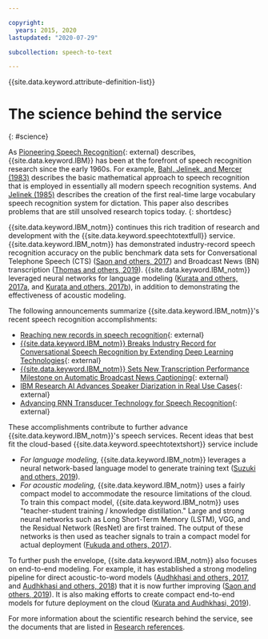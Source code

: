 ```yaml
---

copyright:
  years: 2015, 2020
lastupdated: "2020-07-29"

subcollection: speech-to-text

---
```


{{site.data.keyword.attribute-definition-list}}

# The science behind the service
{: #science}

As [Pioneering Speech Recognition](https://www.ibm.com/ibm/history/ibm100/us/en/icons/speechreco/){: external} describes, {{site.data.keyword.IBM}} has been at the forefront of speech recognition research since the early 1960s. For example, [Bahl, Jelinek, and Mercer (1983)](/docs/speech-to-text?topic=speech-to-text-references#bahl1983) describes the basic mathematical approach to speech recognition that is employed in essentially all modern speech recognition systems. And [Jelinek (1985)](/docs/speech-to-text?topic=speech-to-text-references#jelinek1985) describes the creation of the first real-time large vocabulary speech recognition system for dictation. This paper also describes problems that are still unsolved research topics today.
{: shortdesc}

{{site.data.keyword.IBM_notm}} continues this rich tradition of research and development with the {{site.data.keyword.speechtotextfull}} service. {{site.data.keyword.IBM_notm}} has demonstrated industry-record speech recognition accuracy on the public benchmark data sets for Conversational Telephone Speech (CTS) ([Saon and others, 2017](/docs/speech-to-text?topic=speech-to-text-references#saon2017)) and Broadcast News (BN) transcription ([Thomas and others, 2019](/docs/speech-to-text?topic=speech-to-text-references#thomas2019)). {{site.data.keyword.IBM_notm}} leveraged neural networks for language modeling ([Kurata and others, 2017a](/docs/speech-to-text?topic=speech-to-text-references#kurata2017a), and [Kurata and others, 2017b](/docs/speech-to-text?topic=speech-to-text-references#kurata2017a)), in addition to demonstrating the effectiveness of acoustic modeling.

The following announcements summarize {{site.data.keyword.IBM_notm}}'s recent speech recognition accomplishments:

-   [Reaching new records in speech recognition](https://www.ibm.com/blogs/watson/2017/03/reaching-new-records-in-speech-recognition/){: external}
-   [{{site.data.keyword.IBM_notm}} Breaks Industry Record for Conversational Speech Recognition by Extending Deep Learning Technologies](https://www-03.ibm.com/press/us/en/pressrelease/51790.wss){: external}
-   [{{site.data.keyword.IBM_notm}} Sets New Transcription Performance Milestone on Automatic Broadcast News Captioning](https://www.ibm.com/blogs/research/2019/05/automatic-broadcast-news-captioning/){: external}
-   [IBM Research AI Advances Speaker Diarization in Real Use Cases](https://www.ibm.com/blogs/research/2020/07/speaker-diarization-in-real-use-cases/){: external}
-   [Advancing RNN Transducer Technology for Speech Recognition](https://arxiv.org/abs/2103.09935){: external}

These accomplishments contribute to further advance {{site.data.keyword.IBM_notm}}'s speech services. Recent ideas that best fit the cloud-based {{site.data.keyword.speechtotextshort}} service include

-   *For language modeling,* {{site.data.keyword.IBM_notm}} leverages a neural network-based language model to generate training text ([Suzuki and others, 2019](/docs/speech-to-text?topic=speech-to-text-references#suzuki2019)).
-   *For acoustic modeling,* {{site.data.keyword.IBM_notm}} uses a fairly compact model to accommodate the resource limitations of the cloud. To train this compact model, {{site.data.keyword.IBM_notm}} uses "teacher-student training / knowledge distillation." Large and strong neural networks such as Long Short-Term Memory (LSTM), VGG, and the Residual Network (ResNet) are first trained. The output of these networks is then used as teacher signals to train a compact model for actual deployment ([Fukuda and others, 2017](/docs/speech-to-text?topic=speech-to-text-references#fukuda2017)).

To further push the envelope, {{site.data.keyword.IBM_notm}} also focuses on end-to-end modeling. For example, it has established a strong modeling pipeline for direct acoustic-to-word models ([Audhkhasi and others, 2017](/docs/speech-to-text?topic=speech-to-text-references#audhkhasi2017), and [Audhkhasi and others, 2018](/docs/speech-to-text?topic=speech-to-text-references#audhkhasi2018)) that it is now further improving ([Saon and others, 2019](/docs/speech-to-text?topic=speech-to-text-references#saon2019)). It is also making efforts to create compact end-to-end models for future deployment on the cloud ([Kurata and Audhkhasi, 2019](/docs/speech-to-text?topic=speech-to-text-references#kurata2019)).

For more information about the scientific research behind the service, see the documents that are listed in [Research references](/docs/speech-to-text?topic=speech-to-text-references).
